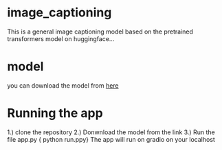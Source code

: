 # image_captioning
This is a general image captioning model based on the pretrained transformers model on huggingface...
# model
you can download the model from [here](https://huggingface.co/saravanamax/image_captioning/tree/main)
# Running the app
1.) clone the repository
2.) Donwnload the model from the link
3.) Run the file app.py { python run.ppy}
    The app will run on gradio on your localhost
